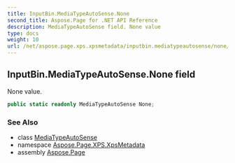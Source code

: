 ```yaml
---
title: InputBin.MediaTypeAutoSense.None
second_title: Aspose.Page for .NET API Reference
description: MediaTypeAutoSense field. None value
type: docs
weight: 10
url: /net/aspose.page.xps.xpsmetadata/inputbin.mediatypeautosense/none/
---
```

## InputBin.MediaTypeAutoSense.None field

None value.

```csharp
public static readonly MediaTypeAutoSense None;
```

### See Also

* class [MediaTypeAutoSense](../)
* namespace [Aspose.Page.XPS.XpsMetadata](../../inputbin.mediatypeautosense/)
* assembly [Aspose.Page](../../../)


